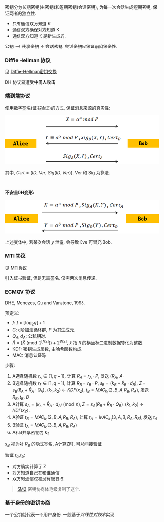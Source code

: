 密钥分为长期密钥(主密钥)和短期密钥(会话密钥), 为每一次会话生成短期密钥, 保证两者的独立性.
- 只有通信双方知道 K
- 通信双方确保对方知道 K
- 通信双方知道 K 是新生成的.

公钥 –> 共享密钥 -> 会话密钥. 会话密钥应保证前向保密性.

### Diffie Hellman 协议

见 [Diffie-Hellman密钥交换](../公钥密码/Diffie-Hellman密钥交换.md)

DH 协议易遭受**中间人攻击**

### 端到端协议

使用数字签名(证书验证)的方式, 保证消息来源的真实性:

![|500](../../attach/Pasted%20image%2020231015134438.png)

其中, $Cert=(ID,\ Ver,\ Sig(ID,\ Ver))$. Ver 和 Sig 为算法.

<br>

**不安全DH变形:**

![|450](../../attach/Pasted%20image%2020231015151353.png)

上述变体中, 若某次会话 $y$ 泄露, 会导致 Eve 可冒充 Bob.
 
### MTI 协议

见 [MTI协议](../公钥密码/MTI协议.md)

引入证书验证, 但是无需签名. 仅需两次消息传递.

### ECMQV 协议

DHE, Menezes, Qu and Vanstone, 1998.

预定义:

- $f$: $f=\lfloor \log_{2}q\rfloor + 1$
- $G$: q阶加法循环群, $P$ 为其生成元.
- $Q_{A},\ d_{A}$: 公私钥对.
- $\hat{R}=(\hat{X}\pmod {2^{[f/2]}})+2^{[f/2]}$, $\hat{x}$ 指 $R$ 的横坐标二进制数据转化为整数.
- KDF: 密钥生成函数, 由哈希函数构成.
- MAC: 消息认证码

步骤:

1. A选择随机数 $r_{A}\in[1,q-1]$, 计算 $R_{A}=r_{A}\cdot P$, 发送 $(R_{A},\ A)$
2. B选择随机数 $r_{B}\in[1,q-1]$, 计算 $R_{B}=r_{B}\cdot P$, $s_{B}=(k_{B}+\hat{R}_{B}\cdot d_{B})$, $Z=s_{B}(R_{A}+\hat{R}_{A}\cdot Q_{A})$, $(k_{1},k_{2})\leftarrow KDF(x_{Z})$, $t_{B}=MAC_{k_{1}}(2,B,A,R_{B},R_{A})$, 发送 $R_{B},\ t_{B},\ B$
3. A计算 $s_{A}=(k_{A}+\hat{R}_{A}\cdot d_{A})\pmod n$, $Z=s_{A}(R_{B}+\hat{R}_{B}\cdot Q_{B})$, $(k_{1},k_{2})\leftarrow KDF(x_{Z})$.
4. A验证 $t_{B}=MAC_{k_{1}}(2,B,A,R_{B},R_{A})$, 计算 $t_{A}=MAC_{k_{1}}(3,A,B,R_{A},R_{B})$, 发送 $t_{A}$
5. B验证 $t_{A}=MAC_{k_{1}}(3,B,A,R_{B},R_{A})$
6. A和B共享密钥为 $k_{2}$

$s_{B}$ 视为对 $R_{B}$ 的隐式签名, A计算Z时, 可以间接验证.

验证 $t_{a}, t_{b}$:
- 对方确实计算了 Z
- 对方知道自己在和谁通信
- 双方的通信过程没有被篡改


> [SM2](../公钥密码/ECC/SM2.md) 密钥协商体毛级复制了这个.

### 基于身份的密钥协商

一个公钥就代表一个用户身份. 一般基于*双线性对技术*实现